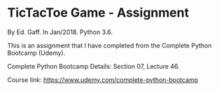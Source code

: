 # TicTacToe Game - Assignment 

By Ed. Gaff. In Jan/2018. Python 3.6.

This is an assignment that I have completed from the Complete Python Bootcamp (Udemy).

Complete Python Bootcamp Details:
Section 07, Lecture 46.

Course link:
https://www.udemy.com/complete-python-bootcamp